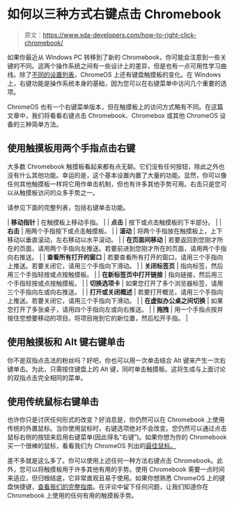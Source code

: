 # 如何以三种方式右键点击 Chromebook

> 原文：<https://www.xda-developers.com/how-to-right-click-chromebook/>

如果你最近从 Windows PC 转移到了新的 Chromebook，你可能会注意到一些关键的不同。这两个操作系统之间有一些设计上的差异，但是也有一点可用性学习曲线。除了[不同的设置列表](https://www.xda-developers.com/chrome-os-settings-guide/)，ChromeOS 上还有键盘触摸板的变化。在 Windows 上，右键功能是操作系统本身的基础，因为您可以在右键菜单中访问几个重要的选项。

ChromeOS 也有一个右键菜单版本，但在触摸板上的访问方式略有不同。在这篇文章中，我们将看看右键点击 Chromebook、Chromebox 或其他 ChromeOS 设备的三种简单方法。

## 使用触摸板用两个手指点击右键

大多数 Chromebook 触摸板看起来都有点无聊。它们没有任何按钮，除此之外也没有什么其他功能。幸运的是，这个基本设置内置了大量的功能。显然，你可以像任何其他触摸板一样将它用作单击机制，但也有许多其他手势可用。右击只是您可以从触摸板访问的众多手势之一。

请参见下面的完整列表，包括右键单击功能。

| **移动指针** | 在触摸板上移动手指。 |
| **点击** | 按下或点击触摸板的下半部分。 |
| **右击** | 用两个手指按下或点击触摸板。 |
| **滚动** | 将两个手指放在触摸板上，上下移动以垂直滚动，左右移动以水平滚动。 |
| **在页面间移动** | 若要返回到您刚才所在的页面，请用两个手指向左推送。若要前进到您刚才所在的页面，请用两个手指向右推送。 |
| **查看所有打开的窗口** | 若要查看所有打开的窗口，请用三个手指向上推送。若要关闭它，请用三个手指向下滑动。 |
| **关闭标签页** | 指向标签，然后用三个手指轻按或点按触摸板。 |
| **在新标签页中打开链接** | 指向链接，然后用三个手指轻按或点按触摸板。 |
| **切换选项卡** | 如果您打开了多个浏览器标签，请用三个手指向左或向右推送。 |
| **打开或关闭概述** | 若要打开概览，请用三个手指向上推送。若要关闭它，请用三个手指向下滑动。 |
| **在虚拟办公桌之间切换** | 如果您打开了多张桌子，请用四个手指向左或向右推送。 |
| **拖拽** | 用一个手指点按并按住您想要移动的项目。将项目拖到它的新位置，然后松开手指。 |

## 使用触摸板和 Alt 键右键单击

你不是双指点击法的粉丝吗？好吧，你也可以用一次单击结合 Alt 键来产生一次右键单击。为此，只需按住键盘上的 Alt 键，同时单击触摸板。这将生成与上面讨论的双指点击完全相同的菜单。

## 使用传统鼠标右键单击

也许你只是讨厌任何形式的改变？好消息是，你仍然可以在 Chromebook 上使用传统的外置鼠标。当你使用鼠标时，右键选项绝对不会改变。您仍然可以通过点击鼠标右侧的按钮来启用右键菜单(因此得名“右键”)。如果你想为你的 Chromebook 买一个很棒的鼠标，看看我们为 ChromeOS 列出的[最佳鼠标。](https://www.xda-developers.com/best-mice-chromebooks/)

差不多就是这么多了。你可以使用上述任何一种方法右键点击 Chromebook。此外，您可以将触摸板用于许多其他有用的手势。使用 Chromebook 需要一点时间来适应，但归根结底，它非常直观且易于使用。如果你想熟悉 ChromeOS 上的键盘快捷键，[查看我们的完整指南](https://www.xda-developers.com/chrome-os-keyboard-shortcuts/)。在评论中留下任何问题，让我们知道你在 Chromebook 上使用的任何有用的触摸板手势。